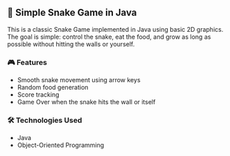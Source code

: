## 🐍 Simple Snake Game in Java

This is a classic Snake Game implemented in Java using basic 2D graphics. The goal is simple: control the snake, eat the food, and grow as long as possible without hitting the walls or yourself.

### 🎮 Features
- Smooth snake movement using arrow keys
- Random food generation
- Score tracking
- Game Over when the snake hits the wall or itself

### 🛠️ Technologies Used
- Java
- Object-Oriented Programming
